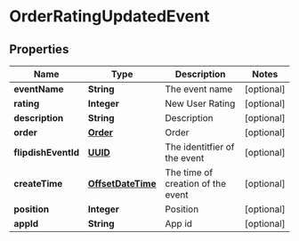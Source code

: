 
# OrderRatingUpdatedEvent

## Properties
Name | Type | Description | Notes
------------ | ------------- | ------------- | -------------
**eventName** | **String** | The event name |  [optional]
**rating** | **Integer** | New User Rating |  [optional]
**description** | **String** | Description |  [optional]
**order** | [**Order**](Order.md) | Order |  [optional]
**flipdishEventId** | [**UUID**](UUID.md) | The identitfier of the event |  [optional]
**createTime** | [**OffsetDateTime**](OffsetDateTime.md) | The time of creation of the event |  [optional]
**position** | **Integer** | Position |  [optional]
**appId** | **String** | App id |  [optional]



